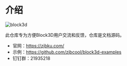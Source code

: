 # 介绍

![block3d](https://cdn.zjbku.com/start-1.jpg)

此仓库专为方便Block3D用户交流和反馈，仓库是文档源码。

- 官网：<https://zjbku.com/>
- 示例：<https://github.com/zjbcool/block3d-examples>
- 钉钉群：21935218
